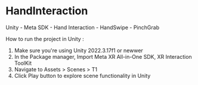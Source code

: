 # HandInteraction
Unity - Meta SDK - Hand Interaction - HandSwipe - PinchGrab

How to run the project in Unity : 
1. Make sure you're using Unity 2022.3.17f1 or newwer
2. In the Package manager, Import Meta XR All-in-One SDK, XR Interaction ToolKit
3. Navigate to Assets > Scenes > T1
4. Click Play button to explore scene functionality in Unity
